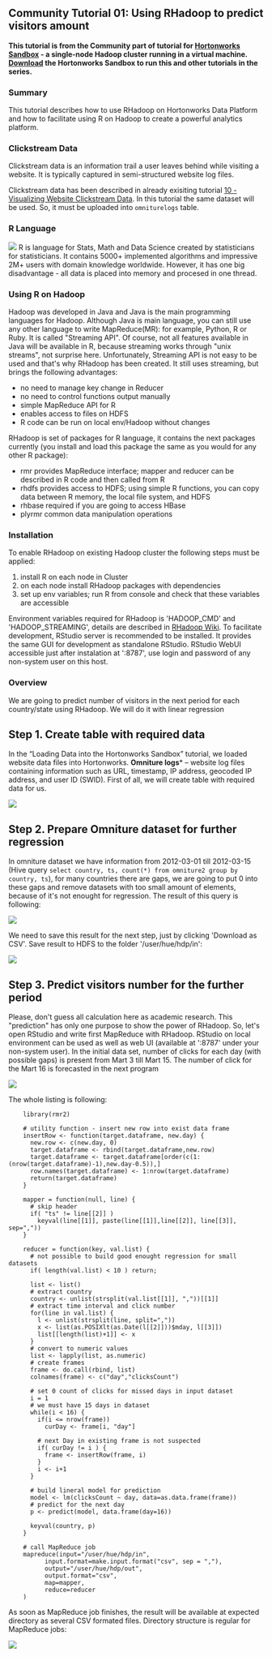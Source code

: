 ## Community Tutorial 01: Using RHadoop to predict visitors amount

**This tutorial is from the Community part of tutorial for [Hortonworks Sandbox](http://hortonworks.com/products/sandbox) - a single-node Hadoop cluster running in a virtual machine. [Download](http://hortonworks.com/products/sandbox) the Hortonworks Sandbox to run this and other tutorials in the series.** 

### Summary

This tutorial describes how to use RHadoop on Hortonworks Data Platform and how to facilitate using R on Hadoop to create a powerful analytics platform.  

### Clickstream Data

Clickstream data is an information trail a user leaves behind while visiting a website. It is typically captured in semi-structured website log files.

Clickstream data has been described in already exisiting tutorial [10 - Visualizing Website Clickstream Data](../Sandbox/T10_Visualizing_Website_Clickstream_Data.md). In this tutorial the same dataset will be used. So, it must be uploaded into `omniturelogs` table.  


### R Language

[![](./images/tutorial-01/Rlogo.png?raw=true)](./images/tutorial-01/Rlogo.png?raw=true)
R is language for Stats, Math and Data Science created by statisticians for statisticians. It contains 5000+ implemented algorithms and impressive 2M+ users with domain knowledge worldwide. However, it has one big disadvantage - all data is placed into memory and procesed in one thread.  

### Using R on Hadoop

Hadoop was developed in Java and Java is the main programming languages for Hadoop. Although Java is main language, you can still use any other language to write MapReduce(MR): for example, Python, R or Ruby. It is called "Streaming API". Of course, not all features available in Java will be available in R, because streaming works through "unix streams", not surprise here. Unfortunately, Streaming API is not easy to be used and that's why RHadoop has been created. It still uses streaming, but brings the following advantages:
* no need to manage key change in Reducer
* no need to control functions output manually
* simple MapReduce API for R
* enables access to files on HDFS 
* R code can be run on local env/Hadoop without changes  

RHadoop is set of packages for R language, it contains the next packages currently (you install and load this package the same as you would for any other R package):
* rmr provides MapReduce interface; mapper and reducer can be described in R code and then called from R
* rhdfs provides access to HDFS; using simple R functions, you can copy data between R memory, the local file system, and HDFS
* rhbase required if you are going to access HBase  
* plyrmr common data manipulation operations  


### Installation

To enable RHadoop on existing Hadoop cluster the following steps must be applied:
1. install R on each node in Cluster
2. on each node install RHadoop packages with dependencies
3. set up env variables; run R from console and check that these variables are accessible  
    			

Environment variables required for RHadoop is 'HADOOP_CMD' and 'HADOOP_STREAMING', details are described in [RHadoop Wiki](https://github.com/RevolutionAnalytics/RHadoop/wiki/rmr). To facilitate development, RStudio server is recommended to be installed. It provides the same GUI for development as standalone RStudio. RStudio WebUI accessible just after instalation at '<host>:8787', use login and password of any non-system user on this host.    

### Overview

We are going to predict number of visitors in the next period for each country/state using RHadoop. We will do it with linear regression

## Step 1. Create table with required data  

In the “Loading Data into the Hortonworks Sandbox” tutorial, we loaded website data files into Hortonworks. **Omniture logs*** – website log files containing information such as URL, timestamp, IP address, geocoded IP address, and user ID (SWID). First of all, we will create table with required data for us.  

[![](./images/tutorial-01/Omniture-hive.png?raw=true)](./images/tutorial-01/Omniture-hive.png?raw=true)  

## Step 2. Prepare Omniture dataset for further regression  

In omniture dataset we have information from 2012-03-01 till 2012-03-15 (Hive query `select country, ts, count(*) from omniture2 group by country, ts`), for many countries there are gaps, we are going to put 0 into these gaps and remove datasets with too small amount of elements, because of it's not enought for regression. The result of this query is following:  

[![](./images/tutorial-01/Omniture-hive-res.png?raw=true)](./images/tutorial-01/Omniture-hive-res.png?raw=true)  

We need to save this result for the next step, just by clicking 'Download as CSV'. Save result to HDFS to the folder '/user/hue/hdp/in':  

[![](./images/tutorial-01/Omniture-hdfs-in.png?raw=true)](./images/tutorial-01/Omniture-hdfs-in.png?raw=true)  


## Step 3. Predict visitors number for the further period  

Please, don't guess all calculation here as academic research. This "prediction" has only one purpose to show the power of RHadoop. So, let's open RStudio and write first MapReduce with RHadoop. RStudio on local environment can be used as well as web UI (available at '<host>:8787' under your non-system user). In the initial data set, number of clicks for each day (with possible gaps) is present from Mart 3 till Mart 15. The number of click for the Mart 16 is forecasted in the next program  

[![](./images/tutorial-01/Omniture-hdfs-RSTUDIO.png?raw=true)](./images/tutorial-01/Omniture-hdfs-RSTUDIO.png?raw=true)  

The whole listing is following:  

```{r}
    library(rmr2)

    # utility function - insert new row into exist data frame
    insertRow <- function(target.dataframe, new.day) {
      new.row <- c(new.day, 0)
      target.dataframe <- rbind(target.dataframe,new.row)
      target.dataframe <- target.dataframe[order(c(1:(nrow(target.dataframe)-1),new.day-0.5)),]
      row.names(target.dataframe) <- 1:nrow(target.dataframe)
      return(target.dataframe)
    }

    mapper = function(null, line) {
      # skip header
      if( "ts" != line[[2]] )
        keyval(line[[1]], paste(line[[1]],line[[2]], line[[3]], sep=","))
    }

    reducer = function(key, val.list) {
      # not possible to build good enought regression for small datasets
      if( length(val.list) < 10 ) return;
  
      list <- list()
      # extract country
      country <- unlist(strsplit(val.list[[1]], ","))[[1]]
      # extract time interval and click number 
      for(line in val.list) {
        l <- unlist(strsplit(line, split=","))
        x <- list(as.POSIXlt(as.Date(l[[2]]))$mday, l[[3]])
        list[[length(list)+1]] <- x
      }
      # convert to numeric values
      list <- lapply(list, as.numeric)
      # create frames
      frame <- do.call(rbind, list)
      colnames(frame) <- c("day","clicksCount")
  
      # set 0 count of clicks for missed days in input dataset
      i = 1
      # we must have 15 days in dataset
      while(i < 16) {
        if(i <= nrow(frame))
          curDay <- frame[i, "day"]
    
        # next Day in existing frame is not suspected
        if( curDay != i ) {
          frame <- insertRow(frame, i)
        } 
        i <- i+1
      }
  
      # build lineral model for prediction
      model <- lm(clicksCount ~ day, data=as.data.frame(frame))
      # predict for the next day
      p <- predict(model, data.frame(day=16))
  
      keyval(country, p)
    }

    # call MapReduce job
    mapreduce(input="/user/hue/hdp/in",
          input.format=make.input.format("csv", sep = ","),
          output="/user/hue/hdp/out",
          output.format="csv",
          map=mapper,
          reduce=reducer
    )
```


As soon as MapReduce job finishes, the result will be available at expected directory as several CSV formated files. Directory structure is regular for MapReduce jobs:

[![](./images/tutorial-01/Omniture-hdfs-result.png?raw=true)](./images/tutorial-01/Omniture-hdfs-result.png?raw=true)  
